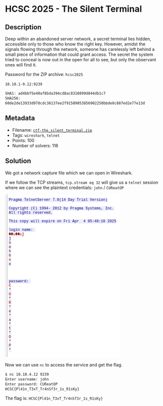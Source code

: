 # HCSC 2025 - The Silent Terminal

## Description

Deep within an abandoned server network, a secret terminal lies hidden, accessible only to those who know the right key. However, amidst the signals flowing through the network, someone has carelessly left behind a small piece of information that could grant access. The secret the system tried to conceal is now out in the open for all to see, but only the observant ones will find it.

Password for the ZIP archive: `hcsc2025`

`10.10.1-9.12:9239`

```
SHA1: ad4bbf5e40af8bda394cd8ac8310899d844db1c7
SHA256: 60de2de13933d978cdc36137ee2f91589053856902250bbde8c887ed2e77e13d
```

## Metadata

- Filename: [`ctf-the_silent_terminal.zip`](files/ctf-the_silent_terminal.zip)
- Tags: `wireshark`, `telnet`
- Points: 100
- Number of solvers: 116

## Solution

We got a network capture file which we can open in Wireshark.

If we follow the TCP streams, `tcp.stream eq 32` will give us a `telnet` session where we can see the plaintext credentials: `john` / `CUReatOP`

![Telnet credentials](media/telnet.png)

Now we can use `nc` to access the service and get the flag.

```
$ nc 10.10.4.12 9239
Enter username: john
Enter password: CUReatOP
HCSC{Pl41n_T3xT_Tr4nSf3r_1s_R1sKy}
```

The flag is: `HCSC{Pl41n_T3xT_Tr4nSf3r_1s_R1sKy}`